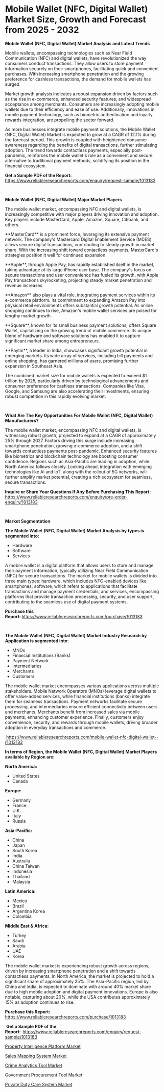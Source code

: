 <p><h1>Mobile Wallet (NFC, Digital Wallet) Market Size, Growth and Forecast from 2025 - 2032</h1></p><p><strong>Mobile Wallet (NFC, Digital Wallet) Market Analysis and Latest Trends</strong></p>
<p><p>Mobile wallets, encompassing technologies such as Near Field Communication (NFC) and digital wallets, have revolutionized the way consumers conduct transactions. They allow users to store payment information securely on their smartphones, facilitating quick and convenient purchases. With increasing smartphone penetration and the growing preference for cashless transactions, the demand for mobile wallets has surged.</p><p>Market growth analysis indicates a robust expansion driven by factors such as the rise in e-commerce, enhanced security features, and widespread acceptance among merchants. Consumers are increasingly adopting mobile wallets due to their efficiency and ease of use. Additionally, innovations in mobile payment technology, such as biometric authentication and loyalty rewards integration, are propelling the sector forward.</p><p>As more businesses integrate mobile payment solutions, the Mobile Wallet (NFC, Digital Wallet) Market is expected to grow at a CAGR of 12.1% during the forecast period. This growth is coupled with heightened consumer awareness regarding the benefits of digital transactions, further stimulating adoption. The trend towards contactless payments, especially post-pandemic, reinforces the mobile wallet's role as a convenient and secure alternative to traditional payment methods, solidifying its position in the financial ecosystem.</p></p>
<p><strong>Get a Sample PDF of the Report:&nbsp;</strong> <a href="https://www.reliableresearchreports.com/enquiry/request-sample/1013183?utm_campaign=28&utm_medium=2&utm_source=Github&utm_content=ia&utm_term=11032025&utm_id=mobile-wallet-nfc-digital-wallet">https://www.reliableresearchreports.com/enquiry/request-sample/1013183</a></p>
<p>&nbsp;</p>
<p><strong>Mobile Wallet (NFC, Digital Wallet) Major Market Players</strong></p>
<p><p>The mobile wallet market, encompassing NFC and digital wallets, is increasingly competitive with major players driving innovation and adoption. Key players include MasterCard, Apple, Amazon, Square, Citibank, and others.</p><p>**MasterCard** is a prominent force, leveraging its extensive payment network. The company's Mastercard Digital Enablement Service (MDES) allows secure digital transactions, contributing to steady growth in market share. With the increasing shift toward contactless payments, MasterCard's strategies position it well for continued expansion.</p><p>**Apple**, through Apple Pay, has rapidly established itself in the market, taking advantage of its large iPhone user base. The company's focus on secure transactions and user convenience has fueled its growth, with Apple Pay transactions skyrocketing, projecting steady market penetration and revenue increases.</p><p>**Amazon** also plays a vital role, integrating payment services within its e-commerce platform. Its commitment to expanding Amazon Pay into physical retail environments offers substantial growth potential. As online shopping continues to rise, Amazon's mobile wallet services are poised for lengthy market growth.</p><p>**Square**, known for its small business payment solutions, offers Square Wallet, capitalizing on the growing trend of mobile commerce. Its unique blend of hardware and software solutions has enabled it to capture significant market share among entrepreneurs.</p><p>**Paytm**, a leader in India, showcases significant growth potential in emerging markets. Its wide array of services, including bill payments and online shopping, has garnered millions of users, promising further expansion in Southeast Asia.</p><p>The combined market size for mobile wallets is expected to exceed $1 trillion by 2025, particularly driven by technological advancements and consumer preference for cashless transactions. Companies like Visa, Google, and Samsung are also accelerating their investments, ensuring robust competition in this rapidly evolving market.</p></p>
<p>&nbsp;</p>
<p><strong>What Are The Key Opportunities For Mobile Wallet (NFC, Digital Wallet) Manufacturers?</strong></p>
<p><p>The mobile wallet market, encompassing NFC and digital wallets, is witnessing robust growth, projected to expand at a CAGR of approximately 25% through 2027. Factors driving this surge include increasing smartphone penetration, growing e-commerce adoption, and a shift towards contactless payments post-pandemic. Enhanced security features like biometrics and blockchain technology are boosting consumer confidence. Regions such as Asia-Pacific are leading in adoption, while North America follows closely. Looking ahead, integration with emerging technologies like AI and IoT, along with the rollout of 5G networks, will further amplify market potential, creating a rich ecosystem for seamless, secure transactions.</p></p>
<p><strong>Inquire or Share Your Questions If Any Before Purchasing This Report:</strong> <a href="https://www.reliableresearchreports.com/enquiry/pre-order-enquiry/1013183?utm_campaign=28&utm_medium=2&utm_source=Github&utm_content=ia&utm_term=11032025&utm_id=mobile-wallet-nfc-digital-wallet">https://www.reliableresearchreports.com/enquiry/pre-order-enquiry/1013183</a></p>
<p>&nbsp;</p>
<p><strong>Market Segmentation</strong></p>
<p><strong>The Mobile Wallet (NFC, Digital Wallet) Market Analysis by types is segmented into:</strong></p>
<p><ul><li>Hardware</li><li>Software</li><li>Services</li></ul></p>
<p><p>A mobile wallet is a digital platform that allows users to store and manage their payment information, typically utilizing Near Field Communication (NFC) for secure transactions. The market for mobile wallets is divided into three main types: hardware, which includes NFC-enabled devices like smartphones; software, which refers to applications that facilitate transactions and manage payment credentials; and services, encompassing platforms that provide transaction processing, security, and user support, contributing to the seamless use of digital payment systems.</p></p>
<p><strong>Purchase this Report:&nbsp;</strong><a href="https://www.reliableresearchreports.com/purchase/1013183?utm_campaign=28&utm_medium=2&utm_source=Github&utm_content=ia&utm_term=11032025&utm_id=mobile-wallet-nfc-digital-wallet">https://www.reliableresearchreports.com/purchase/1013183</a></p>
<p>&nbsp;</p>
<p><strong>The Mobile Wallet (NFC, Digital Wallet) Market Industry Research by Application is segmented into:</strong></p>
<p><ul><li>MNOs</li><li>Financial Institutions (Banks)</li><li>Payment Network</li><li>Intermediaries</li><li>Merchants</li><li>Customers</li></ul></p>
<p><p>The mobile wallet market encompasses various applications across multiple stakeholders. Mobile Network Operators (MNOs) leverage digital wallets to offer value-added services, while financial institutions (banks) integrate them for seamless transactions. Payment networks facilitate secure processing, and intermediaries ensure efficient connectivity between users and merchants. Merchants benefit from increased sales via mobile payments, enhancing customer experience. Finally, customers enjoy convenience, security, and rewards through mobile wallets, driving broader adoption in everyday transactions and commerce.</p></p>
<p><a href="https://www.reliableresearchreports.com/mobile-wallet-nfc-digital-wallet--r1013183?utm_campaign=28&utm_medium=2&utm_source=Github&utm_content=ia&utm_term=11032025&utm_id=mobile-wallet-nfc-digital-wallet">&nbsp;https://www.reliableresearchreports.com/mobile-wallet-nfc-digital-wallet--r1013183</a></p>
<p><strong>In terms of Region, the Mobile Wallet (NFC, Digital Wallet) Market Players available by Region are:</strong></p>
<p>
    <p> <strong> North America: </strong>
        <ul>
            <li>United States</li>
            <li>Canada</li>
        </ul>
        </p> 
    <p> <strong> Europe: </strong>
        <ul>
            <li>Germany</li>
            <li>France</li>
            <li>U.K.</li>
            <li>Italy</li>
            <li>Russia</li>
        </ul>
        </p> 
    <p> <strong> Asia-Pacific: </strong>
        <ul>
            <li>China</li>
            <li>Japan</li>
            <li>South Korea</li>
            <li>India</li>
            <li>Australia</li>
            <li>China Taiwan</li>
            <li>Indonesia</li>
            <li>Thailand</li>
            <li>Malaysia</li>
        </ul>
        </p> 
    <p> <strong> Latin America: </strong>
        <ul>
            <li>Mexico</li>
            <li>Brazil</li>
            <li>Argentina Korea</li>
            <li>Colombia</li>
        </ul>
        </p> 
    <p> <strong> Middle East & Africa: </strong>
        <ul>
            <li>Turkey</li>
            <li>Saudi</li>
            <li>Arabia</li>
            <li>UAE</li>
            <li>Korea</li>
        </ul>
    </p>
    </p>
<p><p>The mobile wallet market is experiencing robust growth across regions, driven by increasing smartphone penetration and a shift towards contactless payments. In North America, the market is projected to hold a significant share of approximately 25%. The Asia-Pacific region, led by China and India, is expected to dominate with around 40% market share due to high mobile adoption and digital payment innovations. Europe is also notable, capturing about 20%, while the USA contributes approximately 15% as adoption continues to rise.</p></p>
<p><strong>Purchase this Report: </strong><a href="https://www.reliableresearchreports.com/purchase/1013183?utm_campaign=28&utm_medium=2&utm_source=Github&utm_content=ia&utm_term=11032025&utm_id=mobile-wallet-nfc-digital-wallet">https://www.reliableresearchreports.com/purchase/1013183</a></p>
<p>&nbsp;<strong>Get a Sample PDF of the Report:&nbsp;&nbsp;</strong><a href="https://www.reliableresearchreports.com/enquiry/request-sample/1013183?utm_campaign=28&utm_medium=2&utm_source=Github&utm_content=ia&utm_term=11032025&utm_id=mobile-wallet-nfc-digital-wallet">https://www.reliableresearchreports.com/enquiry/request-sample/1013183</a></p>
<p><strong></strong></p>
<p><p><a href="https://github.com/braisykhwezi/Market-Research-Report-List-1/blob/main/property-intelligence-platform-market.md?utm_campaign=28&utm_medium=2&utm_source=Github&utm_content=ia&utm_term=11032025&utm_id=mobile-wallet-nfc-digital-wallet">Property Intelligence Platform Market</a></p><p><a href="https://github.com/lugnabirue/Market-Research-Report-List-1/blob/main/sales-mapping-system-market.md?utm_campaign=28&utm_medium=2&utm_source=Github&utm_content=ia&utm_term=11032025&utm_id=mobile-wallet-nfc-digital-wallet">Sales Mapping System Market</a></p><p><a href="https://github.com/maseykokosq1/Market-Research-Report-List-1/blob/main/crime-analytics-tool-market.md?utm_campaign=28&utm_medium=2&utm_source=Github&utm_content=ia&utm_term=11032025&utm_id=mobile-wallet-nfc-digital-wallet">Crime Analytics Tool Market</a></p><p><a href="https://github.com/marteionun0/Market-Research-Report-List-1/blob/main/government-procurement-tool-market.md?utm_campaign=28&utm_medium=2&utm_source=Github&utm_content=ia&utm_term=11032025&utm_id=mobile-wallet-nfc-digital-wallet">Government Procurement Tool Market</a></p><p><a href="https://github.com/shpirttangim48/Market-Research-Report-List-1/blob/main/private-duty-care-system-market.md?utm_campaign=28&utm_medium=2&utm_source=Github&utm_content=ia&utm_term=11032025&utm_id=mobile-wallet-nfc-digital-wallet">Private Duty Care System Market</a></p></p>